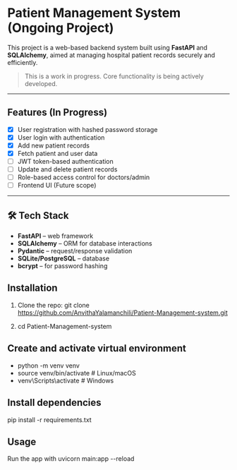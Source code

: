 #  Patient Management System (Ongoing Project)

This project is a web-based backend system built using **FastAPI** and **SQLAlchemy**, aimed at managing hospital patient records securely and efficiently.

>  This is a work in progress. Core functionality is being actively developed.

---

##  Features (In Progress)

- [x] User registration with hashed password storage
- [x] User login with authentication
- [x] Add new patient records
- [x] Fetch patient and user data
- [ ] JWT token-based authentication
- [ ] Update and delete patient records
- [ ] Role-based access control for doctors/admin
- [ ] Frontend UI (Future scope)

---

## 🛠️ Tech Stack

- **FastAPI** – web framework
- **SQLAlchemy** – ORM for database interactions
- **Pydantic** – request/response validation
- **SQLite/PostgreSQL** – database
- **bcrypt** – for password hashing

## Installation
1. Clone the repo:
git clone https://github.com/AnvithaYalamanchili/Patient-Management-system.git

2. cd Patient-Management-system

## Create and activate virtual environment
- python -m venv venv
- source venv/bin/activate  # Linux/macOS
- venv\Scripts\activate     # Windows

## Install dependencies
pip install -r requirements.txt

## Usage 
Run the app with uvicorn main:app --reload
